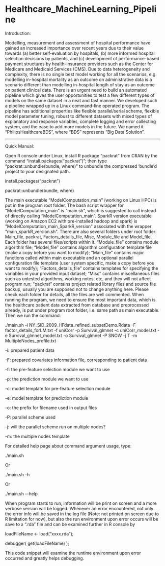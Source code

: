# Healthcare_MachineLearning_Pipeline
Introduction:

Modelling, measurement and assessment of hospital performance have gained an increased importance over recent years due to their value towards (a) better self-evaluation by hospitals, (b) more informed hospital selection decisions by patients, and (c) development of performance-based payment structures by health-insurance providers such as the Center for Medicare and Medicaid Services (CMS). Due to data heterogeneity and complexity, there is no single best model working for all the scenarios, e.g. modelling in-hospital mortality as an outcome on administrative data is a scenario different than modelling in-hospital length of stay as an outcome on patient clinical data. There is an urgent need to build an automated pipeline which gives the user opportunities to test a few different types of models on the same dataset in a neat and fast manner. We developed such a pipeline wrapped up in a Linux command-line operated program. The pipeline has additional properties like flexible parallel/serial scheme, flexible model parameter tuning, robust to different datasets with mixed types of explanatory and response variables, complete logging and error collecting system, and the ease to add more models in the future. We named it “PhilipsHealthcareBDS”, where “BDS” represents “Big Data Solution”.

---------------------------------------------------------------------------------------------------------------------------------

Quick Manual:

Open R console under Linux, install R package “packrat” from CRAN by the command “install.packages(“packrat”)”; then type “packrat::unbundle(bundle, where)” to unbundle the compressed ‘bundle’d project to your designated path. 

install.packages(“packrat”)

packrat::unbundle(bundle, where)

The main executable “ModelComputation_main” (working on Linux HPC) is put in the program root folder. The bash script wrapper for "ModelComputation_main" is "main.sh", which is suggested to call instead of directly calling “ModelComputation_main”. SparkR version executable (working on Amazon EC2 with pre-installed hadoop and spark) is "ModelComputation_main_SparkR_version" associated with the wrapper "main_sparkR_version.sh". There are also several folders under root folder: Main_file, packrat, Factors_details_file, Misc, Module_file and Model_file. Each folder has several files/scripts within it. “Module_file” contains module algorithm file; “Model_file” contains algorithm configuration template file (make a copy before you want to modify); “Main_file” contains major functions called within main executable and an optional parallel configuration file template (user system specific, make a copy before you want to modify); “Factors_details_file” contains templates for specifying the variables in your provided input dataset; “Misc” contains miscellaneous files such as untested algorithms, working notes, etc, and they will not affect program run; “packrat” contains project related library files and source file backup, usually you are supposed not to change anything here. Please check each folder for details, all the files are well commented. When running the program, we need to ensure the most important data, which is the healthcare patient data extracted from database and preprocessed already, is put under program root folder, i.e. same path as main executable. Then we run the command:

./main.sh -i NY_SID_2009_HFdata_refined_subsetDemo.Rdata -F factor_details_forLM.txt -f uniCorr -p Survival_glmnet -c uniCorr_model.txt -e Survival_glmnet_model.txt -o Survival_glmnet -P SNOW -j T -m MultipleNodes_profile.txt

-i: prepared patient data

-F: prepared covariates information file, corresponding to patient data

-f: the pre-feature selection module we want to use

-p: the prediction module we want to use

-c: model template for pre-feature selection module

-e: model template for prediction module

-o: the prefix for filename used in output files

-P: parallel scheme used

-j: will the parallel scheme run on multiple nodes?

-m: the multiple nodes template

For detailed help page about command argument usage, type:

./main.sh 

Or

./main.sh –h

Or

./main.sh --help

When program starts to run, information will be print on screen and a more verbose version will be logged. Whenever an error encountered, not only the error info will be saved in the log file (Note: not printed on screen due to R limitation for now), but also the run environment upon error occurs will be save to a “.rda” file and can be examined further in R console by 

loadFileName <- load(“xxxx.rda”); 

debugger( get(loadFileName) );

This code snippet will examine the runtime environment upon error occurred and greatly helps debugging.

